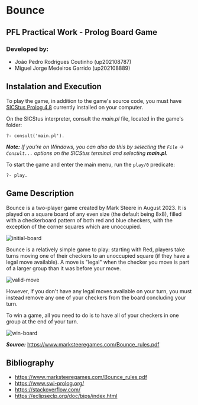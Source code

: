 # Bounce

## PFL Practical Work - Prolog Board Game

### Developed by:

- João Pedro Rodrigues Coutinho (up202108787)
- Miguel Jorge Medeiros Garrido (up202108889)

## Instalation and Execution

To play the game, in addition to the game's source code, you must have [SICStus Prolog 4.8](https://sicstus.sics.se/download4.html) currently installed on your computer. 

On the SICStus interpreter, consult the *main.pl* file, located in the game's folder:

```?- consult('main.pl').```

***Note:*** *If you're on Windows, you can also do this by selecting the `File` → `Consult...` options on the SICStus terminal and selecting **main.pl**.*
    
To start the game and enter the main menu, run the `play/0` predicate:

```?- play.```

## Game Description

Bounce is a two-player game created by Mark Steere in August 2023. It is played on a square board of any even size (the default being 8x8), filled with a checkerboard pattern of both red and blue checkers, with the exception of the corner squares which are unoccupied.

![initial-board](images/figure_1.png)

Bounce is a relatively simple game to play: starting with Red, players take turns moving one of their checkers to an unoccupied square (if they have a legal move available). 
A move is "legal" when the checker you move is part of a larger group than it was before your move.

![valid-move](images/figure_2.png)

However, if you don't have any legal moves available on your turn, you must instead remove any one of your checkers from the board concluding your turn.

To win a game, all you need to do is to have all of your checkers in one group at the end of your turn.

![win-board](images/figure_3.png)

***Source:*** <https://www.marksteeregames.com/Bounce_rules.pdf>

## Bibliography

- <https://www.marksteeregames.com/Bounce_rules.pdf>
- <https://www.swi-prolog.org/>
- <https://stackoverflow.com/>
- <https://eclipseclp.org/doc/bips/index.html>
